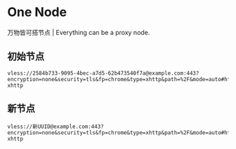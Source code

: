 # One Node

万物皆可搭节点 | Everything can be a proxy node.
## 初始节点
```
vless://2584b733-9095-4bec-a7d5-62b473540f7a@example.com:443?encryption=none&security=tls&fp=chrome&type=xhttp&path=%2F&mode=auto#hf-xhttp
```
## 新节点
```
vless://新UUID@example.com:443?encryption=none&security=tls&fp=chrome&type=xhttp&path=%2F&mode=auto#hf-xhttp
```
